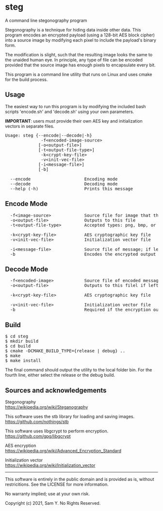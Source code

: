 # steg
A command line stegonography program

Stegonography is a technique for hiding data inside other data. This program
encodes an encrypted payload (using a 128-bit AES block cipher) into a source
image by modifying each pixel to include the payload's binary form.

The modification is slight, such that the resulting image looks the same to the
unaided human eye. In principle, any type of file can be encoded provided that
the source image has enough pixels to encapsulate every bit.

This program is a command line utility that runs on Linux and uses cmake for the
build process.


Usage
--------------------------------------------------------------------------------
The easiest way to run this program is by modifying the included bash scripts
'encode.sh' and 'decode.sh' using your own parameters.

<strong>IMPORTANT</strong>: users must provide their own AES key and initialization vectors in
separate files.


<pre>
Usage: steg {--encode|--decode|-h}
              -f&lt;encoded-image-source&gt;
             [-o&lt;output-file&gt;]
             [-t&lt;output-file-type&gt;]
              -k&lt;crypt-key-file&gt;
              -v&lt;init-vec-file&gt;
             [-i&lt;message-file&gt;]
             [-b]

  --encode                     Encoding mode
  --decode                     Decoding mode
  --help (-h)                  Prints this message
</pre>

Encode Mode
--------------------------------------------------------------------------------
<pre>
  -f&lt;image-source&gt;             Source file for image that the message will be encoded to
  -o&lt;output-file&gt;              Outputs to this file
  -t&lt;output-file-type&gt;         Accepted types: png, bmp, or tga

  -k&lt;crypt-key-file&gt;           AES cryptographic key file
  -v&lt;init-vec-file&gt;            Initialization vector file

  -i&lt;message-file&gt;             Source file of message; if left unspecified, source is the terminal (stdin)
  -b                           Encodes the encrypted output as a base64 string
</pre>

Decode Mode
--------------------------------------------------------------------------------
<pre>
  -f&lt;encoded-image&gt;            Source file of encoded message
  -o&lt;output-file&gt;              Outputs to this filel if left unspecified, outpts to the terminal (stdout)

  -k&lt;crypt-key-file&gt;           AES cryptographic key file

  -v&lt;init-vec-file&gt;            Initialization vector file
  -b                           Required if the encryption output was a base64 string
</pre>

Build
--------------------------------------------------------------------------------
<pre>
$ cd steg
$ mkdir build
$ cd build
$ cmake -DCMAKE_BUILD_TYPE={release | debug} ..
$ make
$ make install
</pre>

The final command should output the utility to the local folder bin. For the
fourth line, either select the release or the debug build.


Sources and acknowledgements
--------------------------------------------------------------------------------
Stegonography\
<https://wikipedia.org/wiki/Steganography>

This software uses the stb library for loading and saving images.\
<https://github.com/nothings/stb>

This software uses libgcrypt to perform encryption.\
<https://github.com/gpg/libgcrypt>

AES encryption\
<https://wikipedia.org/wiki/Advanced_Encryption_Standard>

Initialization vector\
<https://wikipedia.org/wiki/Initialization_vector>


--------------------------------------------------------------------------------
This software is entirely in the public domain and is provided as is, without
restricitions. See the LICENSE for more information.

No warranty implied; use at your own risk.

Copyright (c) 2021, Sam Y.
No Rights Reserved.
